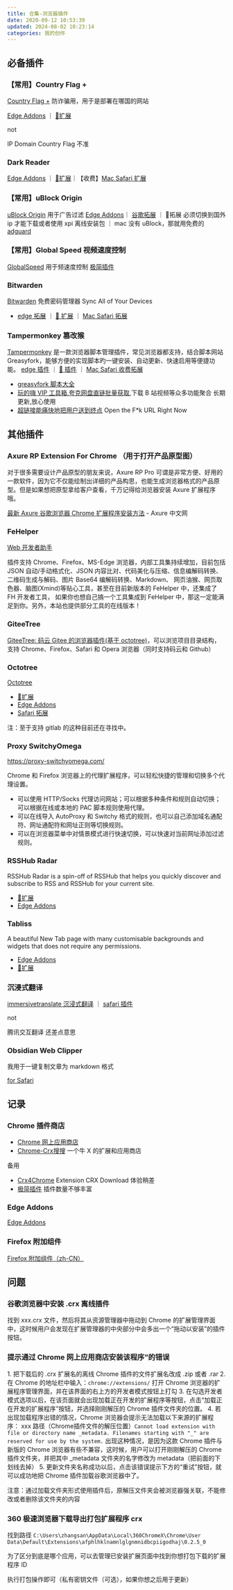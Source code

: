 ```yaml
---
title: 合集-浏览器插件
date: 2020-09-12 10:53:39
updated: 2024-08-02 10:23:14
categories: 我的创作
---
```


## 必备插件

### 【常用】Country Flag +

[Country Flag +](https://mybrowseraddon.com/flag-plus.html) 防诈骗用，用于是部署在哪国的网站

[Edge Addons](https://microsoftedge.microsoft.com/addons/detail/country-flag-/pjmpopjdnmhbggenigchmnkefkgjjohe) ｜ [🦊扩展](https://addons.mozilla.org/zh-CN/firefox/addon/flag-plus/)

not

IP Domain Country Flag 不准

### Dark Reader

[Edge Addons](https://microsoftedge.microsoft.com/addons/detail/dark-reader/ifoakfbpdcdoeenechcleahebpibofpc) ｜ [🦊扩展](https://addons.mozilla.org/zh-CN/firefox/addon/darkreader)｜【收费】[Mac Safari 扩展](https://apps.apple.com/cn/app/tampermonkey/id6738342400) 

### 【常用】uBlock Origin

[uBlock Origin](https://github.com/gorhill/uBlock/releases) 用于广告过滤 [Edge Addons](https://microsoftedge.microsoft.com/addons/detail/ublock-origin/odfafepnkmbhccpbejgmiehpchacaeak)｜ [谷歌拓展](https://www.cnplugins.com/office/block) ｜ 🦊拓展 必须切换到国外 ip 才能下载或者使用 xpi 离线安装包 ｜ mac 没有 uBlock，那就用免费的 [adguard](https://apps.apple.com/cn/app/adguard-for-safari/id1440147259?mt=12)

<!-- more -->

### 【常用】Global Speed 视频速度控制

[GlobalSpeed](https://github.com/polywock/globalSpeed) 用于频速度控制 [极简插件](https://chrome.zzzmh.cn/info/jpbjcnkcffbooppibceonlgknpkniiff)

### Bitwarden

[Bitwarden](https://bitwarden.com/download) 免费密码管理器 Sync All of Your Devices

* [edge 拓展](https://microsoftedge.microsoft.com/addons/detail/bitwarden-%E5%85%8D%E8%B4%B9%E5%AF%86%E7%A0%81%E7%AE%A1%E7%90%86%E5%99%A8/jbkfoedolllekgbhcbcoahefnbanhhlh) ｜ [🦊 扩展](https://addons.mozilla.org/zh-CN/firefox/addon/bitwarden-password-manager/) ｜ [Mac Safari 拓展](https://apps.apple.com/cn/app/bitwarden/id1352778147?mt=12)

### Tampermonkey 篡改猴

[Tampermonkey](https://www.tampermonkey.net) 是一款浏览器脚本管理插件，常见浏览器都支持，结合脚本网站 Greasyfork，能够方便的实现脚本旳一键安装、自动更新、快速启用等便捷功能。 [edge 插件](https://microsoftedge.microsoft.com/addons/detail/%E7%AF%A1%E6%94%B9%E7%8C%B4/iikmkjmpaadaobahmlepeloendndfphd?hl=zh-CN) ｜ [🦊 插件](https://addons.mozilla.org/zh-CN/firefox/addon/tampermonkey) ｜ [Mac Safari 收费拓展](https://apps.apple.com/cn/app/tampermonkey/id6738342400)

* [greasyfork 脚本大全](https://greasyfork.org/zh-CN)
* [玩的嗨 VIP 工具箱,夸克网盘直链批量获取](https://greasyfork.org/zh-CN/scripts/384538),下载 B 站视频等众多功能聚合 长期更新,放心使用
* [超链接能痛快地把用户送到终点](https://greasyfork.org/zh-CN/scripts/412612) Open the F*k URL Right Now

## 其他插件

### Axure RP Extension For Chrome （用于打开产品原型图）

对于很多需要设计产品原型的朋友来说，Axure RP Pro 可谓是非常方便、好用的一款软件，因为它不仅能绘制出详细的产品构思，也能生成浏览器格式的产品原型。但是如果想把原型拿给客户查看，千万记得给浏览器安装 Axure 扩展程序哦。

[最新 Axure 谷歌浏览器 Chrome 扩展程序安装方法](https://www.axure.com.cn/79769) - Axure 中文网

### FeHelper

[Web 开发者助手](https://www.baidufe.com/fehelper/index/index.html)

插件支持 Chrome、Firefox、MS-Edge 浏览器，内部工具集持续增加，目前包括 JSON 自动/手动格式化、JSON 内容比对、代码美化与压缩、信息编解码转换、二维码生成与解码、图片 Base64 编解码转换、Markdown、 网页油猴、网页取色器、脑图(Xmind)等贴心工具，甚至在目前新版本的 FeHelper 中，还集成了 FH 开发者工具， 如果你也想自己搞一个工具集成到 FeHelper 中，那这一定能满足到你。另外，本站也提供部分工具的在线版本！

### GiteeTree

[GiteeTree: 码云 Gitee 的浏览器插件(基于 octotree)](https://gitee.com/oschina/GitCodeTree)，可以浏览项目目录结构，支持 Chrome、Firefox、Safari 和 Opera 浏览器（同时支持码云和 Github）

### Octotree

[Octotree](https://www.octotree.io/download)

* [🦊扩展](https://addons.mozilla.org/en-US/firefox/addon/octotree/)
* [Edge Addons](https://microsoftedge.microsoft.com/addons/detail/octotree-github-code-tr/joagmknfcgpikbadjkaikmnhpjadihjg?hl=en-US)
* [Safari 拓展](https://apps.apple.com/us/app/octotree-pro/id1457450145?mt=12)

注：至于支持 gitlab 的这种目前还在寻找中。

### Proxy SwitchyOmega

<https://proxy-switchyomega.com/>

Chrome 和 Firefox 浏览器上的代理扩展程序，可以轻松快捷的管理和切换多个代理设置。

* 可以使用 HTTP/Socks 代理访问网站；可以根据多种条件和规则自动切换；可以根据在线或本地的 PAC 脚本规则使用代理。
* 可以在线导入 AutoProxy 和 Switchy 格式的规则，也可以自己添加域名通配符、网址通配符和网址正则等切换规则。
* 可以在浏览器菜单中对情景模式进行快速切换，可以快速对当前网址添加过滤规则。

### RSSHub Radar

RSSHub Radar is a spin-off of RSSHub that helps you quickly discover and subscribe to RSS and RSSHub for your current site.

* [🦊扩展](https://addons.mozilla.org/zh-CN/firefox/addon/rsshub-radar/)
* [Edge Addons](https://microsoftedge.microsoft.com/addons/detail/rsshub-radar/gangkeiaobmjcjokiofpkfpcobpbmnln)

### Tabliss

A beautiful New Tab page with many customisable backgrounds and widgets that does not require any permissions.

* [Edge Addons](https://microsoftedge.microsoft.com/addons/detail/tabliss-a-beautiful-new/lklaendlmlfkaabeleddanafeinnenih)
* [🦊扩展](https://addons.mozilla.org/zh-CN/firefox/addon/tabliss)

### 沉浸式翻译

[immersivetranslate 沉浸式翻译](https://immersivetranslate.com/docs/installation/) ｜ [safari 插件](https://apps.apple.com/cn/app/%E6%B2%89%E6%B5%B8%E5%BC%8F%E7%BF%BB%E8%AF%91safari%E6%89%A9%E5%B1%95/id6447957425)

not

腾讯交互翻译 还差点意思

### Obsidian Web Clipper

我用于一键复制文章为 markdown 格式

[for Safari](https://apps.apple.com/cn/app/obsidian-web-clipper/id6720708363)

## 记录

### Chrome 插件商店

* [Chrome 网上应用商店](https://chrome.google.com)
* [Chrome-Crx搜搜](https://www.crxsoso.com/webstore/category/extensions) 一个牛 X 的扩展和应用商店

备用

* [Crx4Chrome](https://www.crx4chrome.com/) Extension CRX Download 体验稍差
* [极简插件](https://chrome.zzzmh.cn/) 插件数量不够丰富

### Edge Addons

[Edge Addons](https://microsoftedge.microsoft.com/addons/Microsoft-Edge-Extensions-Home)

### Firefox 附加组件

[Firefox 附加组件（zh-CN）](https://addons.mozilla.org/zh-CN/firefox/)

## 问题

### 谷歌浏览器中安装 .crx 离线插件

找到 xxx.crx 文件，然后将其从资源管理器中拖动到 Chrome 的扩展管理界面中，这时候用户会发现在扩展管理器的中央部分中会多出一个“拖动以安装”的插件按钮。

### 提示通过 Chrome 网上应用商店安装该程序”的错误

1\. 把下载后的 .crx 扩展名的离线 Chrome 插件的文件扩展名改成 .zip 或者 .rar
2\. 在 Chrome 的地址栏中输入：`chrome://extensions/` 打开 Chrome 浏览器的扩展程序管理界面，并在该界面的右上方的开发者模式按钮上打勾
3\. 在勾选开发者模式选项以后，在该页面就会出现加载正在开发的扩展程序等按钮，点击“加载正在开发的扩展程序”按钮，并选择刚刚解压的 Chrome 插件文件夹的位置。
4\. 若出现加载程序出错的情况，Chrome 浏览器会提示无法加载以下来源的扩展程序： xxx 路径（Chrome插件文件的解压位置）`Cannot load extension with file or directory name _metadata. Filenames starting with "_" are reserved for use by the system.`
出现这种情况，是因为这款 Chrome 插件与新版的 Chrome 浏览器有些不兼容，这时候，用户可以打开刚刚解压的 Chrome 插件文件夹，并把其中 _metadata 文件夹的名字修改为 metadata（把前面的下划线去掉）
5\. 更新文件夹名称成功以后，点击该错误提示下方的“重试”按钮，就可以成功地把 Chrome 插件加载谷歌浏览器中了。

注意：通过加载文件夹形式使用插件后，原解压文件夹会被浏览器强关联，不能修改或者删除该文件夹的内容

### 360 极速浏览器下载导出打包扩展程序 crx

找到路径 `C:\Users\zhangsan\AppData\Local\360ChromeX\Chrome\User Data\Default\Extensions\afphlhklnamnlglgnmnidbcpiigodhaj\0.2.5_0`

为了区分到底是哪个应用，可以去管理已安装扩展页面中找到你想打包下载的扩展程序 ID

执行打包操作即可（私有密钥文件（可选），如果你想之后用于更新）
